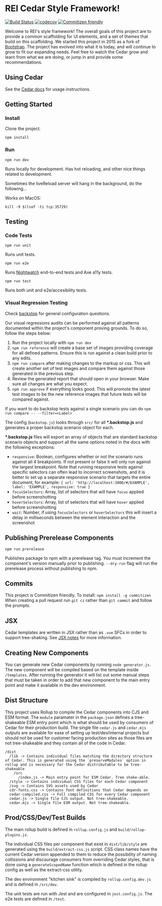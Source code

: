 # REI Cedar Style Framework!
[![Build Status](https://travis-ci.org/rei/rei-cedar.svg?branch=master)](https://travis-ci.org/rei/rei-cedar)
[![codecov](https://codecov.io/gh/rei/rei-cedar/branch/master/graph/badge.svg)](https://codecov.io/gh/rei/rei-cedar)
[![Commitizen friendly](https://img.shields.io/badge/commitizen-friendly-brightgreen.svg)](http://commitizen.github.io/cz-cli/)

Welcome to REI's style framework! The overall goals of this project are to provide a common scaffolding for UI elements,
and a set of themes that build on this scaffolding. We started this project in 2015 as a fork of
[Bootstrap](http://getbootstrap.com/).
The project has evolved into what it is today, and will continue to grow to fit our expanding needs. Feel free to watch
the Cedar grow and learn from what we are doing, or jump in and provide some recommendations.

## Using Cedar

See the [Cedar docs](https://rei.github.io/rei-cedar-docs/) for usage instructions.

## Getting Started

### Install

Clone the project.

`npm install`

### Run

`npm run dev`

Runs locally for development. Has hot reloading, and other nice things related to development.

Sometimes the liveReload server will hang in the background, do the following...

Works on MacOS:

`kill -9 $(lsof -ti tcp:35729)`

## Testing

### Code Tests

`npm run unit`

Runs unit tests.

`npm run e2e`

Runs [Nightwatch](http://nightwatchjs.org/) end-to-end tests and Axe a11y tests.

`npm run test`

Runs both unit and e2e/accesibility tests.

### Visual Regression Testing

Check [backstop](https://github.com/garris/BackstopJS) for general configuration questions.

Our visual regressions audits can be performed against all patterns documented within the project's component proving grounds. To do so, follow the steps below:

1. Run the project locally with `npm run dev`
2. `npm run reference` will create a base set of images providing coverage for all defined patterns. Ensure this is run against a clean build prior to any edits.
3. `npm run compare` after making changes to the markup or css. This will create another set of test images and compare them against those generated in the previous step.
4. Review the generated report that should open in your browser. Make sure all changes are what you expect.
5. `npm run approve` if everything looks good. This will promote the latest test images to be the new reference images that future tests will be compared against.

If you want to do backstop tests against a single scenario you can do `npm run compare -- --filter=<Label>`

The config (`backstop.js`) looks through `src/` for all __*.backstop.js__ and generates a proper backstop scenario object for each.

__*.backstop.js__ files will export an array of objects that are standard backstop scenario objects and support all the same options noted in the docs with the following exceptions:

- `responsive`: Boolean, configures whether or not the scenario runs against all 4 breakpoints. If not present or false it will only run against the largest breakpoint. Note that running responsive tests against specific selectors can often lead to incorrect screenshots, and it is better to set up a separate responsive scenario that targets the entire document, for example: `{ url: 'http://localhost:3000/#/EXAMPLE', label: 'EXAMPLE', responsive: true }`
- `focusSelectors`: Array, list of selectors that will have `focus` applied before screenshotting
- `hoverSelectors`: Array, list of selectors that will have `hover` applied before screenshotting
- `wait`: Number, if using `focusSelectors` or `hoverSelectors` this will insert a delay in milliseconds between the element interaction and the screenshot


## Publishing Prerelease Components

`npm run prerelease`

Publishes package to npm with a prerelease tag. You must increment the component's version manually prior to publishing. `--dry-run` flag will run the prerelease process without publishing to npm.

## Commits

This project is Commitizen friendly.  To install: `npm install -g commitizen`
When creating a pull request run `git cz` rather than `git commit` and follow the prompts.

## JSX

Cedar templates are written in JSX rather than as `.vue` SFCs in order to support tree-shaking. See [JSX notes](jsx.md) for more information.

## Creating New Components

You can generate new Cedar components by running `node generator.js`. The new component will be compiled based on the template inside `/templates`. After running the generator it will list out some manual steps that must be taken in order to add that new component to the main entry point and make it available in the dev environment.

## Dist Structure

This project uses Rollup to compile the Cedar components into CJS and ESM format. The `module` paramater in the `package.json` defines a tree-shakeable ESM entry point which is what should be used by consumers of Cedar for their production build. The single file `cedar.js` and `cedar.mjs` outputs are available for ease of setting up test/dev/internal projects but should not be used for customer facing production sites as those files are not tree-shakeable and they contain all of the code in Cedar.

```
/dist
  /lib -> Contains individual files matching the directory structure of Cedar. This is generated using the `preserveModules` option in rollup and is necessary for the Cedar distributable to be tree-shakeable
    /src
      /index.js -> Main entry point for ESM Cedar. Tree shake-able.
  /style -> Contains individual CSS files for each Cedar component
  /svg -> Contains SVG assets used by Cedar
  cdr-fonts.css -> Contains font definitions that Cedar depends on
  cedar-compiled.css -> Full compiled CSS for every Cedar component
  cedar.js -> Single file CJS output. Not tree-shakeable.
  cedar.mjs -> Single file ESM output. Not tree-shakeable.
```

## Prod/CSS/Dev/Test Builds

The main rollup build is defined in `rollup.config.js` and `build/rollup-plugins.js`.

The individual CSS files per component that exist in `dist/lib/style` are generated using the `build/extract-css.js` script. CSS class names have the current Cedar version appended to them to reduce the possibility of naming collissions and discourage consumers from overriding Cedar styles, that is done using a `generateScopedName` function which is defined in the rollup config as well as the extract-css utility.

The dev environment "kitchen sink" is compiled by `rollup.config.dev.js` and is defined in `/src/dev`.

The unit tests are run with Jest and are configured in `jest.config.js`. The e2e tests are defined in `/test`.
